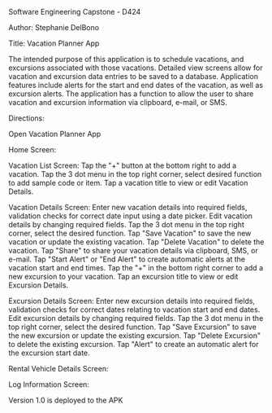 Software Engineering Capstone - D424

Author: Stephanie DelBono

Title: Vacation Planner App

The intended purpose of this application is to schedule vacations, and excursions associated with those vacations.
Detailed view screens allow for vacation and excursion data entries to be saved to a database. Application features include alerts for the start and end dates of the vacation, as well as excursion alerts. The application has a function to allow the user to share vacation and excursion information via clipboard, e-mail, or SMS.

Directions:


Open Vacation Planner App


Home Screen: 

Vacation List Screen: Tap the "+" button at the bottom right to add a vacation. Tap the 3 dot menu in the top right corner, select desired function to add sample code or item. Tap a vacation title to view or edit Vacation Details.

Vacation Details Screen: Enter new vacation details into required fields, validation checks for correct date input using a date picker. Edit vacation details by changing required fields. Tap the 3 dot menu in the top right corner, select the desired function. Tap "Save Vacation" to save the new vacation or update the existing vacation. Tap "Delete Vacation" to delete the vacation. Tap "Share" to share your vacation details via clipboard, SMS, or e-mail. Tap "Start Alert" or "End Alert" to create automatic alerts at the vacation start and end times. Tap the "+" in the bottom right corner to add a new excursion to your vacation. Tap an excursion title to view or edit Excursion Details.

Excursion Details Screen: Enter new excursion details into required fields, validation checks for correct dates relating to vacation start and end dates. Edit excursion details by changing required fields. Tap the 3 dot menu in the top right corner, select the desired function. Tap "Save Excursion" to save the new excursion or update the existing excursion. Tap "Delete Excursion" to delete the existing excursion. Tap "Alert" to create an automatic alert for the excursion start date.


Rental Vehicle Details Screen: 


Log Information Screen:




Version 1.0 is deployed to the APK




